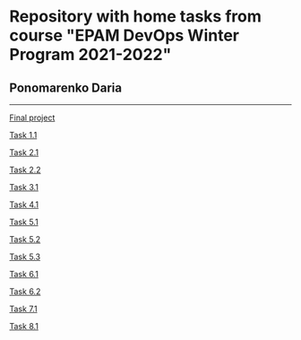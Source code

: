 # Repository with home tasks from course "EPAM DevOps Winter Program 2021-2022"
## Ponomarenko Daria
***


[Final project](https://github.com/Ponomarenko-Daria/DevOps_online_Avdeevka_2021Q4/blob/master/Final_project/readme.md)  </p>
[Task 1.1](https://github.com/Ponomarenko-Daria/DevOps_online_Avdeevka_2021Q4/blob/master/m1/task1.1/readme.md) </p>
[Task 2.1](https://github.com/Ponomarenko-Daria/DevOps_online_Avdeevka_2021Q4/blob/master/m2/task2.1/readme.md) </p>
[Task 2.2](https://github.com/Ponomarenko-Daria/DevOps_online_Avdeevka_2021Q4/blob/master/m2/task2.2/readme.md) </p>
[Task 3.1](https://github.com/Ponomarenko-Daria/DevOps_online_Avdeevka_2021Q4/blob/master/m3/task3/readme.md) </p>
[Task 4.1](https://github.com/Ponomarenko-Daria/DevOps_online_Avdeevka_2021Q4/blob/master/m4/task4/readme.md) </p>
[Task 5.1](https://github.com/Ponomarenko-Daria/DevOps_online_Avdeevka_2021Q4/blob/master/m5/task5.1/readme.md) </p>
[Task 5.2](https://github.com/Ponomarenko-Daria/DevOps_online_Avdeevka_2021Q4/blob/master/m5/task5.2/readme.md) </p>
[Task 5.3](https://github.com/Ponomarenko-Daria/DevOps_online_Avdeevka_2021Q4/blob/master/m5/task5.3/readme.md) </p>
[Task 6.1](https://github.com/Ponomarenko-Daria/DevOps_online_Avdeevka_2021Q4/blob/master/m6/task6.1/readme.md) </p>
[Task 6.2](https://github.com/Ponomarenko-Daria/DevOps_online_Avdeevka_2021Q4/blob/master/m6/task6.2/readme.md) </p>
[Task 7.1](https://github.com/Ponomarenko-Daria/DevOps_online_Avdeevka_2021Q4/blob/master/m7/task7.1/readme.md) </p>
[Task 8.1](https://github.com/Ponomarenko-Daria/DevOps_online_Avdeevka_2021Q4/blob/master/m8/task8.1/readme.md) </p>

